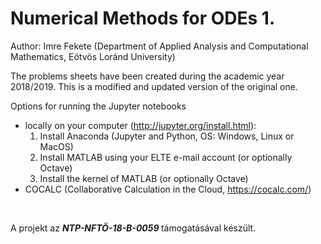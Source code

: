 # Numerical Methods for ODEs 1.

Author: Imre Fekete (Department of Applied Analysis and Computational Mathematics, Eötvös Loránd University)
<br>

The problems sheets have been created during the academic year 2018/2019. This is a modified and updated version of the original one.

Options for running the Jupyter notebooks
+ locally on your computer 
(http://jupyter.org/install.html):
  1) Install Anaconda (Jupyter and Python, OS: Windows, Linux or MacOS)
  2) Install MATLAB using your ELTE e-mail account (or optionally Octave)
  3) Install the kernel of MATLAB (or optionally Octave)
+ COCALC (Collaborative Calculation in the Cloud, https://cocalc.com/)
<br>

A projekt az <b><i> NTP-NFTÖ-18-B-0059 </i></b> támogatásával készült.


